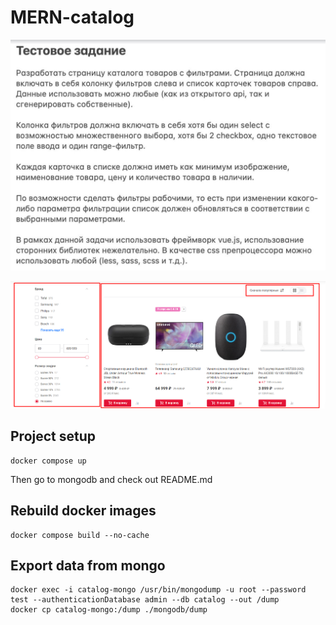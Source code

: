 # MERN-catalog

![Task](img/1.jpg)

![Example](img/2.png)

## Project setup

```
docker compose up
```

Then go to mongodb and check out README.md

## Rebuild docker images

```
docker compose build --no-cache
```

## Export data from mongo

```
docker exec -i catalog-mongo /usr/bin/mongodump -u root --password test --authenticationDatabase admin --db catalog --out /dump
docker cp catalog-mongo:/dump ./mongodb/dump
```
